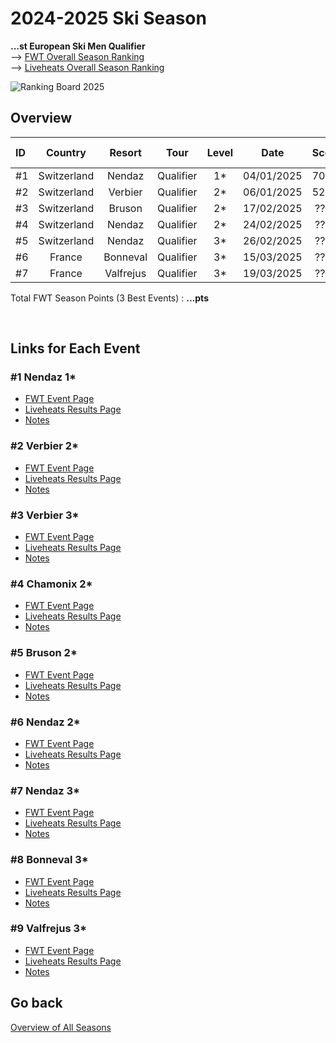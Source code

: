 # 2024-2025 Ski Season
**...st European Ski Men Qualifier** \
--> [FWT Overall Season Ranking](https://www.freerideworldtour.com/qualifier/rankings/ski-men/?season=2025&region=europe-asia-oceania) \
--> [Liveheats Overall Season Ranking](https://liveheats.com/fwtglobal/rankings?series=34213&division=167931)

![Ranking Board 2025](./season-ranking.png)


## Overview

| ID  | Country     | Resort   | Tour      | Level |  Date      | Score | Podium | FWT pts |
| :-- | :---:       | :---:    | :---:     | :---: |  :---:     | :---: | :---:  | :---:   |
| #1  | Switzerland | Nendaz   | Qualifier | 1*    | 04/01/2025 | 70.33 | 3/22   | 185     |
| #2  | Switzerland | Verbier  | Qualifier | 2*    | 06/01/2025 | 52.00 | 34/47  | 90      |
| #3  | Switzerland | Bruson   | Qualifier | 2*    | 17/02/2025 | ??.?? | ??/??  | ?     |
| #4  | Switzerland | Nendaz   | Qualifier | 2*    | 24/02/2025 | ??.?? | ??/??  | ?     |
| #5  | Switzerland | Nendaz   | Qualifier | 3*    | 26/02/2025 | ??.?? | ??/??  | ?     |
| #6  | France      | Bonneval | Qualifier | 3*    | 15/03/2025 | ??.?? | ??/??  | ?     |
| #7  | France      | Valfrejus| Qualifier | 3*    | 19/03/2025 | ??.?? | ??/??  | ?     |


Total FWT Season Points (3 Best Events) : **...pts**			    
 
<br>

## Links for Each Event
### #1 Nendaz 1*
- [FWT Event Page](https://www.freerideworldtour.com/qualifier/events/2025-nendaz-freeride-qualifier-video-contest/)
- [Liveheats Results Page]()
- [Notes](./notes/nendaz1/README.md)

### #2 Verbier 2*
- [FWT Event Page](https://www.freerideworldtour.com/qualifier/events/2025-verbier-freeride-week-by-dynastar-qualifier/)
- [Liveheats Results Page]()
- [Notes](./notes/verbier2/README.md)

### #3 Verbier 3*
- [FWT Event Page](https://www.freerideworldtour.com/qualifier/events/2025-verbier-freeride-week-by-dynastar-qualifier-2/)
- [Liveheats Results Page]()
- [Notes](./notes/verbier3/README.md)

### #4 Chamonix 2*
- [FWT Event Page](https://www.freerideworldtour.com/qualifier/events/2025-evolution-2-freeride-series-chamonix-qualifier/)
- [Liveheats Results Page]()
- [Notes](./notes/chamonix2/README.md)

### #5 Bruson 2*
- [FWT Event Page](https://www.freerideworldtour.com/qualifier/events/2025-no-limits-bruson-freeride-week-qualifier/)
- [Liveheats Results Page]()
- [Notes](./notes/bruson2/README.md)

### #6 Nendaz 2*
- [FWT Event Page](https://www.freerideworldtour.com/qualifier/events/2025-nendaz-freeride-qualifier/)
- [Liveheats Results Page]()
- [Notes](./notes/nendaz2/README.md)

### #7 Nendaz 3*
- [FWT Event Page](https://www.freerideworldtour.com/qualifier/events/2025-nendaz-freeride-qualifier-3/)
- [Liveheats Results Page]()
- [Notes](./notes/nendaz3/README.md)

### #8 Bonneval 3*
- [FWT Event Page](https://www.freerideworldtour.com/qualifier/events/2025-french-freeride-series-bonneval-sur-arc-qualifier/)
- [Liveheats Results Page]()
- [Notes](./notes/bonneval3/README.md)

### #9 Valfrejus 3*
- [FWT Event Page](https://www.freerideworldtour.com/qualifier/events/2025-french-freeride-series-valfrejus-qualifier/)
- [Liveheats Results Page]()
- [Notes](./notes/valfrejus3/README.md)

## Go back
[Overview of All Seasons](../README.md)

